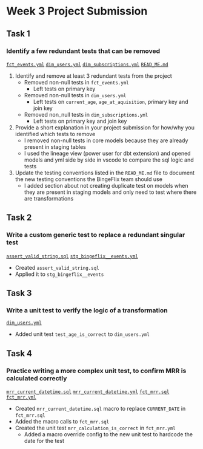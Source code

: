 # Week 3 Project Submission

## Task 1

### Identify a few redundant tests that can be removed

[`fct_events.yml`](https://github.com/rrailton/course_advanced_dbt/blob/main/models/marts/core/fct_events.yml)
[`dim_users.yml`](https://github.com/rrailton/course_advanced_dbt/blob/main/models/marts/core/dim_users.yml)
[`dim_subscriptions.yml`](https://github.com/rrailton/course_advanced_dbt/blob/main/models/marts/core/dim_subscriptions.yml)
[`READ_ME.md`](https://github.com/rrailton/course_advanced_dbt/blob/main/README.md)

1. Identify and remove at least 3 redundant tests from the project
   - Removed non-null tests in `fct_events.yml`
      - Left tests on primary key
   - Removed non-null tests in `dim_users.yml`
      - Left tests on `current_age`, `age_at_aquisition`, primary key and join key
   - Removed non_null tests in `dim_subscriptions.yml`
      - Left tests on primary key and join key
2. Provide a short explanation in your project submission for how/why you identified which tests to remove
   - I removed non-null tests in core models because they are already present in staging tables
   - I used the lineage view (power user for dbt extension) and opened models and yml side by side in vscode to compare the sql logic and tests
3. Update the testing conventions listed in the `READ_ME.md` file to document the new testing conventions the BingeFlix team should use
   - I added section about not creating duplicate test on models when they are present in staging models and only need to test where there are transformations

## Task 2

### Write a custom generic test to replace a redundant singular test

[`assert_valid_string.sql`](https://github.com/rrailton/course_advanced_dbt/blob/main/tests/generic/assert_valid_string.sql)
[`stg_bingeflix__events.yml`](https://github.com/rrailton/course_advanced_dbt/blob/main/models/staging/bingeflix/stg_bingeflix__events.yml)

- Created `assert_valid_string.sql`
- Applied it to `stg_bingeflix__events`

## Task 3

### Write a unit test to verify the logic of a transformation

[`dim_users.yml`](https://github.com/rrailton/course_advanced_dbt/blob/main/models/marts/core/dim_users.yml)

- Added unit test `test_age_is_correct` to `dim_users.yml`

## Task 4

### Practice writing a more complex unit test, to confirm MRR is calculated correctly

[`mrr_current_datetime.sql`](https://github.com/rrailton/course_advanced_dbt/blob/main/macros/mrr_current_datetime.sql)
[`mrr_current_datetime.yml`](https://github.com/rrailton/course_advanced_dbt/blob/main/macros/mrr_current_datetime.yml)
[`fct_mrr.sql`](https://github.com/rrailton/course_advanced_dbt/blob/main/models/marts/finance/fct_mrr.sql)
[`fct_mrr.yml`](https://github.com/rrailton/course_advanced_dbt/blob/main/models/marts/finance/fct_mrr.yml)

- Created `mrr_current_datetime.sql` macro to replace `CURRENT_DATE` in `fct_mrr.sql`
- Added the macro calls to `fct_mrr.sql`
- Created the unit test `mrr_calculation_is_correct` in `fct_mrr.yml`
  - Added a macro override config to the new unit test to hardcode the date for the test
